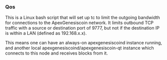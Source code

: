 ### Qos ###

This is a Linux bash script that will set up tc to limit the outgoing bandwidth for connections to the ApexGenesiscoin network. It limits outbound TCP traffic with a source or destination port of 9777, but not if the destination IP is within a LAN (defined as 192.168.x.x).

This means one can have an always-on apexgenesiscoind instance running, and another local apexgenesiscoind/apexgenesiscoin-qt instance which connects to this node and receives blocks from it.
